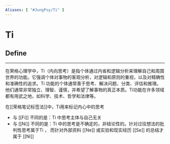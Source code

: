 ```yaml
---
Aliases: [ "#JungPsy/Ti" ]
---
```

# Ti

## Define
---

在荣格心理学中，Ti（内向思考）是指个体通过内省和逻辑分析来理解自己和周围世界的功能。它强调个体对事物的客观分析，对逻辑和原则的重视，以及对精确性和准确性的追求。Ti 功能的个体通常善于思考、解决问题、分类、评估和推理。他们通常非常独立、理智、谨慎，并希望了解事物的真正本质。Ti功能在许多领域都有用武之地，如科学、技术、哲学和法律等。

在[[荣格笔记标签法]]中，Ti用来标记内心中的思考
- 与 [[Fi]] 不同的是：Ti 中思考主体与自己无关
- 与 [[Ni]] 不同的是：Ti 中的思考是不确定的，非结论性的。针对过往想法的批判性思考属于Ti ， 而针对外部资料 [[Ne]] 或实验和现实经历 [[Se]] 的总结才属于 [[Ni]]

